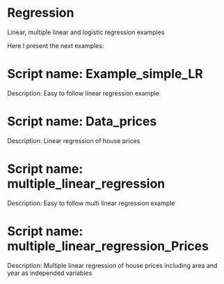 # Regression
Linear, multiple linear and logistic regression examples

Here I present the next examples:

# Script name: Example_simple_LR

Description: Easy to follow linear regression example

# Script name: Data_prices

Description: Linear regression of house prices


# Script name: multiple_linear_regression

Description: Easy to follow multi linear regression example

# Script name: multiple_linear_regression_Prices

Description: Multiple linear regression of house prices including area and year as independed variables

